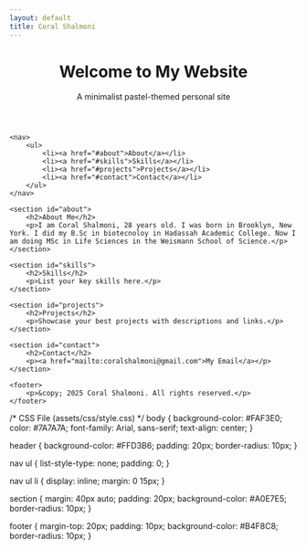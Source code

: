 ```yaml
---
layout: default
title: Coral Shalmoni
---
```


<!DOCTYPE html>
<html lang="en">
<head>
    <meta charset="UTF-8">
    <meta name="viewport" content="width=device-width, initial-scale=1.0">
    <title>{{ page.title }}</title>
    <link rel="stylesheet" href="assets/css/style.css">
</head>
<body>
    <header>
        <h1>Welcome to My Website</h1>
        <p>A minimalist pastel-themed personal site</p>
    </header>
    
    <nav>
        <ul>
            <li><a href="#about">About</a></li>
            <li><a href="#skills">Skills</a></li>
            <li><a href="#projects">Projects</a></li>
            <li><a href="#contact">Contact</a></li>
        </ul>
    </nav>
    
    <section id="about">
        <h2>About Me</h2>
        <p>I am Coral Shalmoni, 28 years old. I was born in Brooklyn, New York. I did my B.Sc in biotecnoloy in Hadassah Academic College. Now I am doing MSc in Life Sciences in the Weismann School of Science.</p>
    </section>
    
    <section id="skills">
        <h2>Skills</h2>
        <p>List your key skills here.</p>
    </section>
    
    <section id="projects">
        <h2>Projects</h2>
        <p>Showcase your best projects with descriptions and links.</p>
    </section>
    
    <section id="contact">
        <h2>Contact</h2>
        <p><a href="mailto:coralshalmoni@gmail.com">My Email</a></p>
    </section>
    
    <footer>
        <p>&copy; 2025 Coral Shalmoni. All rights reserved.</p>
    </footer>
</body>
</html>

/* CSS File (assets/css/style.css) */
body {
    background-color: #FAF3E0;
    color: #7A7A7A;
    font-family: Arial, sans-serif;
    text-align: center;
}

header {
    background-color: #FFD3B6;
    padding: 20px;
    border-radius: 10px;
}

nav ul {
    list-style-type: none;
    padding: 0;
}

nav ul li {
    display: inline;
    margin: 0 15px;
}

section {
    margin: 40px auto;
    padding: 20px;
    background-color: #A0E7E5;
    border-radius: 10px;
}

footer {
    margin-top: 20px;
    padding: 10px;
    background-color: #B4F8C8;
    border-radius: 10px;
}

